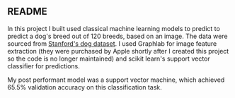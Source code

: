 ## README

In this project I built used classical machine learning models to predict to predict a dog's breed out of 120 breeds, based on an image. The data were sourced from [Stanford's dog dataset](http://vision.stanford.edu/aditya86/ImageNetDogs/). I used Graphlab for image feature extraction (they were purchased by Apple shortly after I created this project so the code is no longer maintained) and scikit learn's support vector classifier for predictions. 

My post performant model was a support vector machine, which achieved 65.5% validation accuracy on this classification task.